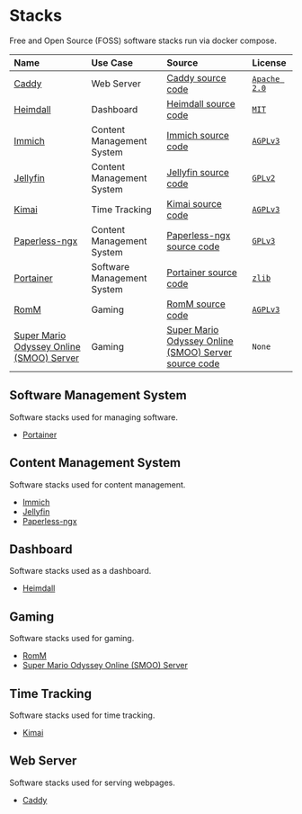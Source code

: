 # Stacks

Free and Open Source (FOSS) software stacks run via docker compose.

| Name | Use Case | Source | License |
| :--- | :--- | :--- | :--- |
| [Caddy][caddy_homepage] | Web Server | [Caddy source code][Caddy_source_code] | [`Apache 2.0`][apache_license_v2.0] |
| [Heimdall][heimdall_homepage] | Dashboard | [Heimdall source code][heimdall_source_code] | [`MIT`][mit_license] |
| [Immich][immich_homepage] | Content Management System | [Immich source code][immich_source_code] | [`AGPLv3`][agplv3] |
| [Jellyfin][jellyfin_homepage] | Content Management System | [Jellyfin source code][jellyfin_source_code] | [`GPLv2`][gplv2] |
| [Kimai][kimai_homepage] | Time Tracking | [Kimai source code][kimai_source_code] | [`AGPLv3`][agplv3] |
| [Paperless-ngx][paperless_ngx_homepage] | Content Management System | [Paperless-ngx source code][paperless_ngx_source_code] | [`GPLv3`][gplv3] |
| [Portainer][portainer_homepage] | Software Management System | [Portainer source code][portainer_source_code] | [`zlib`][zlib] |
| [RomM][romm_homepage] | Gaming | [RomM source code][romm_source_code] | [`AGPLv3`][agplv3] |
| [Super Mario Odyssey Online (SMOO) Server][smoo_homepage] | Gaming | [Super Mario Odyssey Online (SMOO) Server source code][smoo_source_code] | `None` |


## Software Management System

Software stacks used for managing software.

- [Portainer][portainer_stack]


## Content Management System

Software stacks used for content management.

- [Immich][immich_stack]
- [Jellyfin][jellyfin_stack]
- [Paperless-ngx][paperless_ngx_stack]


## Dashboard

Software stacks used as a dashboard.

- [Heimdall][heimdall_stack]


## Gaming

Software stacks used for gaming.

- [RomM][romm_stack]
- [Super Mario Odyssey Online (SMOO) Server][smoo_stack]


## Time Tracking

Software stacks used for time tracking.

- [Kimai][kimai_stack]


## Web Server

Software stacks used for serving webpages.

- [Caddy][caddy_stack]


[agplv3]: <https://choosealicense.com/licenses/agpl-3.0/> "GNU AGPL v3.0"
[apache_license_v2.0]: <https://choosealicense.com/licenses/apache-2.0/> "Apache License 2.0"
[caddy_homepage]: <https://caddyserver.com/> "caddy homepage"
[caddy_source_code]: <https://github.com/caddyserver/caddy> "caddy source code"
[caddy_stack]: <./caddy> "caddy stack"
[gplv2]: <https://choosealicense.com/licenses/gpl-2.0/> "GNU GPL v2.0"
[gplv3]: <https://choosealicense.com/licenses/gpl-3.0/> "GNU GPL v3.0"
[heimdall_homepage]: <https://heimdall.site/> "heimdall homepage"
[heimdall_source_code]: <https://github.com/linuxserver/Heimdall> "heimdall source code"
[heimdall_stack]: <./heimdall> "heimdall stack"
[immich_homepage]: <https://immich.app/> "immich homepage"
[immich_source_code]: <https://github.com/immich-app/immich/> "immich source code"
[immich_stack]: <./immich> "immich stack"
[jellyfin_homepage]: <https://jellyfin.org/> "jellyfin homepage"
[jellyfin_source_code]: <https://github.com/jellyfin/jellyfin> "jellyfin source code"
[jellyfin_stack]: <./jellyfin> "jellyfin stack"
[kimai_homepage]: <https://www.kimai.org/> "kimai homepage"
[kimai_source_code]: <https://github.com/kimai/kimai> "kimai source code"
[kimai_stack]: <./kimai> "kimai stack"
[paperless_ngx_homepage]: <https://docs.paperless-ngx.com/> "paperless-ngx homepage"
[paperless_ngx_source_code]: <https://github.com/paperless-ngx/paperless-ngx> "paperless-ngx source code"
[paperless_ngx_stack]: <./paperless-ngx> "paperless-ngx stack"
[portainer_homepage]: <https://www.portainer.io/> "portainer homepage"
[portainer_source_code]: <https://github.com/portainer/portainer> "portainer source code"
[portainer_stack]: <./portainer> "portainer stack"
[mit_license]: <https://choosealicense.com/licenses/mit/> "MIT License"
[romm_homepage]: <https://romm.app/> "romm homepage"
[romm_source_code]: <https://github.com/rommapp/romm> "romm source code"
[romm_stack]: <./romm> "romm stack"
[smoo_homepage]: <https://smoo.it/#/> "super mario online odyssey (smoo) server homepage"
[smoo_source_code]: <https://github.com/Sanae6/SmoOnlineServer> "super mario online odyssey (smoo) server source code"
[smoo_stack]: <./super-mario-odyssey-online-server> "super mario online odyssey (smoo) server stack"
[zlib]: <https://choosealicense.com/licenses/zlib/> "Zlib License"
